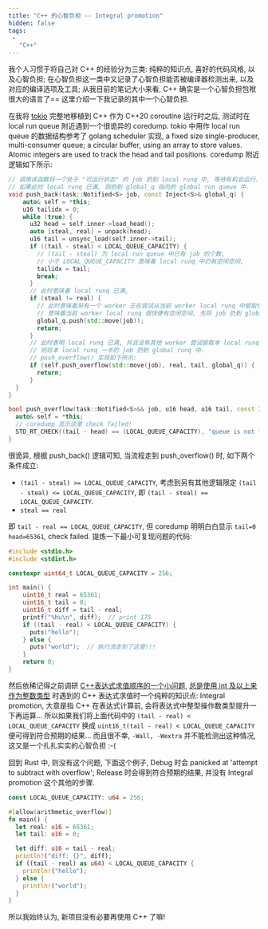 ```yaml
---
title: "C++ 的心智负担 -- Integral promotion"
hidden: false
tags:
 -
   "C++"
---
```


我个人习惯于将自己对 C++ 的经验分为三类: 纯粹的知识点, 喜好的代码风格, 以及心智负担; 在心智负担这一类中又记录了心智负担能否被编译器检测出来, 以及对应的编译选项及工具; 从我目前的笔记大小来看, C++ 确实是一个心智负担包袱很大的语言了== 这里介绍一下我记录的其中一个心智负担.

在我将 [tokio]({{site.url}}/2022/01/19/tokio-attempts/) 完整地移植到 C++ 作为 C++20 coroutine 运行时之后, 测试时在 local run queue 附近遇到一个很诡异的 coredump. tokio 中用作 local run queue 的数据结构参考了 golang scheduler 实现, a fixed size single-producer, multi-consumer queue; a circular buffer, using an array to store values. Atomic integers are used to track the head and tail positions. coredump 附近逻辑如下所示:


```c++
// 调用该函数将一个处于 "可运行状态" 的 job 扔到 local runq 中, 等待有机会运行.
// 如果此时 local runq 已满, 则扔到 global_q 指向的 global run queue 中.
void push_back(task::Notified<S> job, const Inject<S>& global_q) {
    auto& self = *this;
    u16 tailidx = 0;
    while (true) {
      u32 head = self.inner->load_head();
      auto [steal, real] = unpack(head);
      u16 tail = unsync_load(self.inner->tail);
      if ((tail - steal) < LOCAL_QUEUE_CAPACITY) {
        // (tail - steal) 为 local run queue 中已有 job 的个数,
        // 小于 LOCAL_QUEUE_CAPACITY 意味着 local runq 中仍有空闲空间,
        tailidx = tail;
        break;
      }
      // 此时意味着 local runq 已满,
      if (steal != real) {
        // 此时意味着另有一个 worker 正在尝试从当前 worker local runq 中偷取任务.
        // 意味着当前 worker local runq 很快便有空闲空间, 先将 job 扔到 global runq 中.
        global_q.push(std::move(job));
        return;
      }
      // 此时表明 local runq 已满, 并且没有其他 worker 尝试偷取本 local runq 中任务,
      // 则将本 local runq 一半的 job 扔到 global runq 中.
      // push_overflow() 实现如下所示:
      if (self.push_overflow(std::move(job), real, tail, global_q)) {
        return;
      }
  }
}

bool push_overflow(task::Notified<S>&& job, u16 head, u16 tail, const Inject<S>& global_q) {
  auto& self = *this;
  // coredump 显示这里 check failed!
  STD_RT_CHECK((tail - head) == (LOCAL_QUEUE_CAPACITY), "queue is not full, tail=%hu head=%hu", tail, head);
}
```

很诡异, 根据 push_back() 逻辑可知, 当流程走到 push_overflow() 时, 如下两个条件成立:

- `(tail - steal) >= LOCAL_QUEUE_CAPACITY`, 考虑到另有其他逻辑限定 `(tail - steal) <= LOCAL_QUEUE_CAPACITY`, 即 `(tail - steal) == LOCAL_QUEUE_CAPACITY`.
- `steal == real`

即 `tail - real == LOCAL_QUEUE_CAPACITY`, 但 coredump 明明白白显示 `tail=0 head=65361`, check failed. 提炼一下最小可复现问题的代码:

```c++
#include <stdio.h>
#include <stdint.h>

constexpr uint64_t LOCAL_QUEUE_CAPACITY = 256;

int main() {
    uint16_t real = 65361;
    uint16_t tail = 0;
    uint16_t diff = tail - real;
    printf("%hu\n", diff);  // print 175
    if ((tail - real) < LOCAL_QUEUE_CAPACITY) {
      puts("hello");
    } else {
      puts("world");  // 执行流走到了这里!!!
    }
    return 0;
}
```

然后依稀记得之前调研 [C++表达式求值顺序的一个小问题]({{site.url}}/2021/11/22/cpp-eval/), [总是使用 int 及以上来作为整数类型]({{site.url}}/2020/01/16/optimizer/) 时遇到的 C++ 表达式求值时一个纯粹的知识点: Integral promotion, 大意是指 C++ 在表达式计算前, 会将表达式中整型操作数类型提升一下再运算... 所以如果我们将上面代码中的 `(tail - real) < LOCAL_QUEUE_CAPACITY` 换成 `uint16_t(tail - real) < LOCAL_QUEUE_CAPACITY` 便可得到符合预期的结果... 而且很不幸, `-Wall, -Wextra` 并不能检测出这种情况, 这又是一个扎扎实实的心智负担 :-(

回到 Rust 中, 则没有这个问题, 下面这个例子, Debug 时会 panicked at 'attempt to subtract with overflow'; Release 时会得到符合预期的结果, 并没有 Integral promotion 这个其他的步骤.

```rust
const LOCAL_QUEUE_CAPACITY: u64 = 256;

#[allow(arithmetic_overflow)]
fn main() {
  let real: u16 = 65361;
  let tail: u16 = 0;

  let diff: u16 = tail - real;
  println!("diff: {}", diff);
  if ((tail - real) as u64) < LOCAL_QUEUE_CAPACITY {
    println!("hello");
  } else {
    println!("world");
  }
}
```

所以我始终认为, 新项目没有必要再使用 C++ 了嘛!
